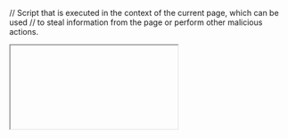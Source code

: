 // Script that is executed in the context of the current page, which can be used
// to steal information from the page or perform other malicious actions.

<iframe src="javascript:alert(`xss`)">
